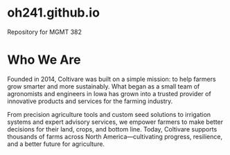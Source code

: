 # oh241.github.io
Repository for MGMT 382
<html>
  <head>
    
  </head>

  <body>
    <h1> Who We Are </h1>
    <p> Founded in 2014, Coltivare was built on a simple mission: to help farmers grow smarter and more sustainably. What began as a small team of agronomists and engineers in Iowa has grown into a trusted provider of innovative products and services for the farming industry.

From precision agriculture tools and custom seed solutions to irrigation systems and expert advisory services, we empower farmers to make better decisions for their land, crops, and bottom line. Today, Coltivare supports thousands of farms across North America—cultivating progress, resilience, and a better future for agriculture. <p>
    
    
  </body>
</html>
